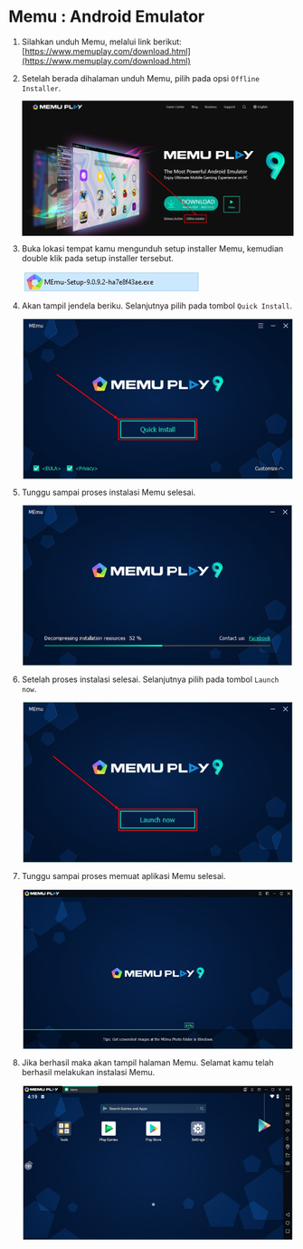 # Memu : Android Emulator

1. Silahkan unduh Memu, melalui link berikut: [https://www.memuplay.com/download.html](https://www.memuplay.com/download.html)

2. Setelah berada dihalaman unduh Memu, pilih pada opsi `Offline Installer`.

   <img style="display: block;" src="img/memu/1.jpg" alt="" />

3. Buka lokasi tempat kamu mengunduh setup installer Memu, kemudian double klik pada setup installer tersebut.

   <img style="display: block; margin: 0;" src="img/memu/2.jpg" alt="" />

4. Akan tampil jendela beriku. Selanjutnya pilih pada tombol `Quick Install`.

   <img style="display: block; margin: 0;" src="img/memu/3.jpg" alt="" />

5. Tunggu sampai proses instalasi Memu selesai.

   <img style="display: block; margin: 0;" src="img/memu/4.jpg" alt="" />

6. Setelah proses instalasi selesai. Selanjutnya pilih pada tombol `Launch now`.

   <img style="display: block; margin: 0;" src="img/memu/5.jpg" alt="" />

7. Tunggu sampai proses memuat aplikasi Memu selesai.

   <img style="display: block; margin: 0;" src="img/memu/6.jpg" alt="" />

8. Jika berhasil maka akan tampil halaman Memu. Selamat kamu telah berhasil melakukan instalasi Memu.

   <img style="display: block; margin: 0;" src="img/memu/7.jpg" alt="" />

